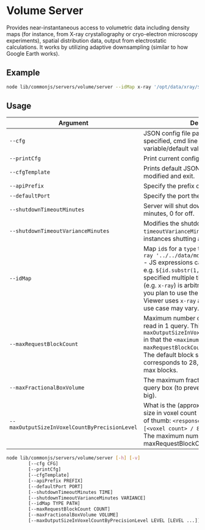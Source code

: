 # Volume Server

Provides near-instantaneous access to volumetric data including density maps (for instance, from X-ray crystallography 
or cryo-electron microscopy experiments), spatial distribution data, output from electrostatic calculations. It works by
utilizing adaptive downsampling (similar to how Google Earth works). 

## Example
```sh
node lib/commonjs/servers/volume/server --idMap x-ray '/opt/data/xray/${id}.mdb'
```

## Usage
| Argument | Description |
| --- | --- |
| `--cfg` | JSON config file path. If a property is not specified, cmd line param/OS variable/default value are used. |
| `--printCfg` | Print current config for validation and exit. |
| `--cfgTemplate` | Prints default JSON config template to be modified and exit. |
| `--apiPrefix` | Specify the prefix of the API, i.e. <host>/<apiPrefix>/<API queries> |
| `--defaultPort` | Specify the port the server is running on |
| `--shutdownTimeoutMinutes` | Server will shut down after this amount of minutes, 0 for off. |
| `--shutdownTimeoutVarianceMinutes` | Modifies the shutdown timer by +/- `timeoutVarianceMinutes` (to avoid multiple instances shutting at the same time) |
| `--idMap` | Map `id`s for a `type` to a file path. Example: `x-ray '../../data/mdb/xray/${id}-ccp4.mdb'` - JS expressions can be used inside `${}`, e.g. `${id.substr(1, 2)}/${id}.mdb` - Can be specified multiple times. - The `TYPE` variable (e.g. `x-ray`) is arbitrary and depends on how you plan to use the server. By default, Mol* Viewer uses `x-ray` and `em`, but any particular use case may vary. |
| `--maxRequestBlockCount` | Maximum number of blocks that could be read in 1 query. This is somewhat tied to the ``maxOutputSizeInVoxelCountByPrecisionLevel`` in that the `<maximum number of voxel> = maxRequestBlockCount * <block size>^3`. The default block size is 96 which corresponds to 28,311,552 voxels with 32 max blocks. |
| `--maxFractionalBoxVolume` | The maximum fractional volume of the query box (to prevent queries that are too big). |
| `--maxOutputSizeInVoxelCountByPrecisionLevel` | What is the (approximate) maximum desired size in voxel count by precision level - Rule of thumb: `<response gzipped size>` in `[<voxel count> / 8, <voxel count> / 4]`. The maximum number of voxels is tied to maxRequestBlockCount. |

```sh
node lib/commonjs/servers/volume/server [-h] [-v]
        [--cfg CFG]
        [--printCfg] 
        [--cfgTemplate]
        [--apiPrefix PREFIX]
        [--defaultPort PORT]
        [--shutdownTimeoutMinutes TIME]
        [--shutdownTimeoutVarianceMinutes VARIANCE] 
        [--idMap TYPE PATH]
        [--maxRequestBlockCount COUNT] 
        [--maxFractionalBoxVolume VOLUME]
        [--maxOutputSizeInVoxelCountByPrecisionLevel LEVEL [LEVEL ...]]
```